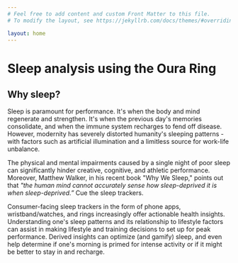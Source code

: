 ```yaml
---
# Feel free to add content and custom Front Matter to this file.
# To modify the layout, see https://jekyllrb.com/docs/themes/#overriding-theme-defaults

layout: home
---
```


# Sleep analysis using the Oura Ring

## Why sleep?

Sleep is paramount for performance. It's when the body and mind regenerate and strengthen. It's when the previous day's memories consolidate, and when the immune system recharges to fend off disease. However, modernity has severely distorted humanity's sleeping patterns - with factors such as artificial illumination and a limitless source for work-life unbalance.

The physical and mental impairments caused by a single night of poor sleep can significantly hinder creative, cognitive, and athletic performance. Moreover, Matthew Walker, in his recent book "Why We Sleep," points out that *"the human mind cannot accurately sense how sleep-deprived it is when sleep-deprived.”* Cue the sleep trackers.

Consumer-facing sleep trackers in the form of phone apps, wristband/watches, and rings increasingly offer actionable health insights. Understanding one's sleep patterns and its relationship to lifestyle factors can assist in making lifestyle and training decisions to set up for peak performance. Derived insights can optimize (and gamify) sleep, and even help determine if one's morning is primed for intense activity or if it might be better to stay in and recharge.
